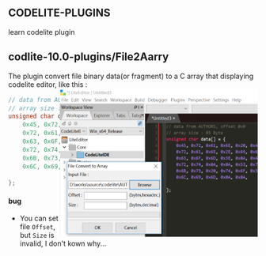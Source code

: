 CODELITE-PLUGINS
------------------
learn codelite plugin

## codlite-10.0-plugins/File2Aarry
The plugin convert file binary data(or fragment) to a C array that displaying codelite editor, like this :
<img align="right" src="https://github.com/timedog/codelite-plugins/blob/master/codelite-10.0-plugin/File2Array/file2array.png" width="400" height="300">
```c
// data from AUTHORS, offset 0x0
// array size : 85 Byte
unsigned char data[] = {
    0x45, 0x72, 0x61, 0x6E, 0x20, 0x49, 0x66, 0x72, 0x61, 0x68, 0x20, 0x20, 0x20, 0x20, 0x3C, 0x65, 
    0x72, 0x61, 0x6E, 0x2E, 0x69, 0x66, 0x72, 0x61, 0x68, 0x40, 0x67, 0x6D, 0x61, 0x69, 0x6C, 0x2E, 
    0x63, 0x6F, 0x6D, 0x3E, 0x0A, 0x44, 0x61, 0x76, 0x69, 0x64, 0x20, 0x47, 0x2E, 0x20, 0x48, 0x61, 
    0x72, 0x74, 0x0A, 0x0A, 0x53, 0x70, 0x65, 0x63, 0x69, 0x61, 0x6C, 0x20, 0x74, 0x68, 0x61, 0x6E, 
    0x6B, 0x73, 0x20, 0x74, 0x6F, 0x3A, 0x0A, 0x0A, 0x53, 0x63, 0x6F, 0x74, 0x74, 0x20, 0x44, 0x6F, 
    0x6C, 0x69, 0x6D, 0x0A, 0x0A, 

};
```

#### bug
* You can set file `Offset`, but `Size` is invalid, I don't kown why...
